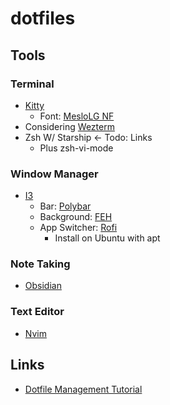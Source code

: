 # dotfiles

## Tools

### Terminal

- [Kitty](https://sw.kovidgoyal.net/kitty/)
  - Font: [MesloLG NF](https://www.nerdfonts.com/font-downloads)
- Considering [Wezterm](https://wezfurlong.org/wezterm/)
- Zsh W/ Starship <- Todo: Links
  - Plus zsh-vi-mode

### Window Manager

- [I3](https://i3wm.org/)
  - Bar: [Polybar](https://github.com/polybar/polybar)
  - Background: [FEH](https://feh.finalrewind.org/)
  - App Switcher: [Rofi](https://github.com/davatorium/rofi)
    - Install on Ubuntu with apt

### Note Taking

- [Obsidian](https://obsidian.md/)

### Text Editor

- [Nvim](https://github.com/neovim/neovim)

## Links

- [Dotfile Management Tutorial](https://www.atlassian.com/git/tutorials/dotfiles)
